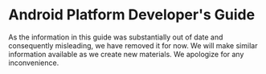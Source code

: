 # Android Platform Developer's Guide #

As the information in this guide was substantially out of date and
consequently misleading, we have removed it for now. We will make similar
information available as we create new materials. We apologize for any
inconvenience.
